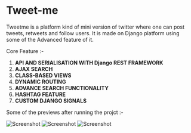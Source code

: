 # Tweet-me
Tweetme is a platform kind of mini version of twitter where one can post tweets, retweets and follow users.
It is made on Django platform using some of the Advanced feature of it.

Core Feature :-

1. **API AND SERIALISATION WITH Django REST FRAMEWORK**
2. **AJAX SEARCH**
3. **CLASS-BASED VIEWS**
4. **DYNAMIC ROUTING**
5. **ADVANCE SEARCH FUNCTIONALITY**
6. **HASHTAG FEATURE**
7. **CUSTOM DJANGO SIGNALS**

Some of the previews after running the projct :- 

![Screenshot](screenshots/ss1.png)
![Screenshot](screenshots/ss2.png)
![Screenshot](screenshots/ss3.png)
